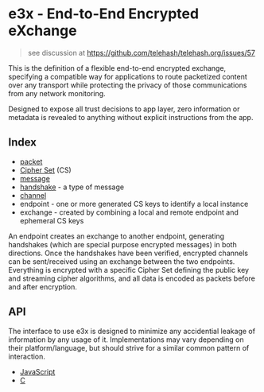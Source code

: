 e3x - End-to-End Encrypted eXchange
===================================

> see discussion at
> https://github.com/telehash/telehash.org/issues/57

This is the definition of a flexible end-to-end encrypted exchange, specifying a compatible way for applications to route packetized content over any transport while protecting the privacy of those communications from any network monitoring.

Designed to expose all trust decisions to app layer, zero information or metadata is revealed to anything without explicit instructions from the app.

## Index

* [packet](../lob/)
* [Cipher Set](cs/) (CS)
* [message](messages.md)
* [handshake](handshake.md) - a type of message
* [channel](channels.md)
* endpoint - one or more generated CS keys to identify a local instance
* exchange - created by combining a local and remote endpoint and ephemeral CS keys

An endpoint creates an exchange to another endpoint, generating handshakes (which are special purpose encrypted messages) in both directions.  Once the handshakes have been verified, encrypted channels can be sent/received using an exchange between the two endpoints.  Everything is encrypted with a specific Cipher Set defining the public key and streaming cipher algorithms, and all data is encoded as packets before and after encryption.

## API

The interface to use e3x is designed to minimize any accidential leakage of information by any usage of it.  Implementations may vary depending on their platform/language, but should strive for a similar common pattern of interaction.

* [JavaScript](https://github.com/quartzjer/e3x)
* [C](https://github.com/telehash/telehash-c/blob/master/src/e3x.h)


